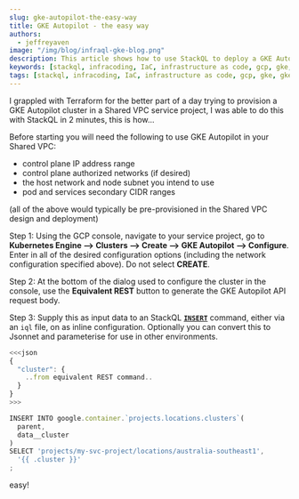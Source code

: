 ```yaml
---
slug: gke-autopilot-the-easy-way
title: GKE Autopilot - the easy way
authors:	
  - jeffreyaven
image: "/img/blog/infraql-gke-blog.png"
description: This article shows how to use StackQL to deploy a GKE Autopilot cluster in a Shared VPC in GCP.
keywords: [stackql, infracoding, IaC, infrastructure as code, gcp, gke, gke autopilot]
tags: [stackql, infracoding, IaC, infrastructure as code, gcp, gke, gke autopilot]
---
```


<head>
<meta name="author" content="Jeffrey Aven" />
</head>

I grappled with Terraform for the better part of a day trying to provision a GKE Autopilot cluster in a Shared VPC service project, I was able to do this with StackQL in 2 minutes, this is how...  

Before starting you will need the following to use GKE Autopilot in your Shared VPC:
- control plane IP address range
- control plane authorized networks (if desired)
- the host network and node subnet you intend to use
- pod and services secondary CIDR ranges

(all of the above would typically be pre-provisioned in the Shared VPC design and deployment)

Step 1: Using the GCP console, navigate to your service project, go to **Kubernetes Engine --> Clusters --> Create --> GKE Autopilot --> Configure**.  Enter in all of the desired configuration options (including the network configuration specified above).  Do not select **CREATE**.

Step 2: At the bottom of the dialog used to configure the cluster in the console, use the __Equivalent REST__ button to generate the GKE Autopilot API request body.

Step 3: Supply this as input data to an StackQL [__`INSERT`__](/docs/language-spec/insert) command, either via an `iql` file, on as inline configuration.  Optionally you can convert this to Jsonnet and parameterise for use in other environments.

```jsx
<<<json
{
  "cluster": {
	..from equivalent REST command..
  }
}
>>>

INSERT INTO google.container.`projects.locations.clusters`(
  parent,
  data__cluster
)
SELECT 'projects/my-svc-project/locations/australia-southeast1',
  '{{ .cluster }}'
;
```

easy!
